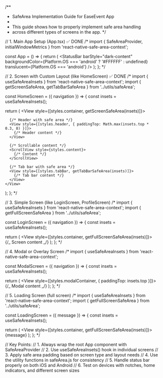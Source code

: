 /\*\*

- SafeArea Implementation Guide for EaseEvent App
-
- This guide shows how to properly implement safe area handling
- across different types of screens in the app.
  \*/

// 1. Main App Setup (App.tsx) ✅ DONE
/\*
import { SafeAreaProvider, initialWindowMetrics } from 'react-native-safe-area-context';

const App = () => {
return (
<SafeAreaProvider initialMetrics={initialWindowMetrics}>
<AuthProvider>
<NavigationContainer>
<StatusBar
barStyle="dark-content"
backgroundColor={Platform.OS === 'android' ? '#FFFFFF' : undefined}
translucent={Platform.OS === 'android'}
/>
<AuthNavigator />
</NavigationContainer>
</AuthProvider>
</SafeAreaProvider>
);
};
\*/

// 2. Screen with Custom Layout (like HomeScreen) ✅ DONE
/\*
import { useSafeAreaInsets } from 'react-native-safe-area-context';
import { getScreenSafeArea, getTabBarSafeArea } from '../utils/safeArea';

const HomeScreen = ({ navigation }) => {
const insets = useSafeAreaInsets();

return (
<View style={[styles.container, getScreenSafeArea(insets)]}>
<StatusBar barStyle="dark-content" backgroundColor={colors.background} />

      {/* Header with safe area */}
      <View style={[styles.header, { paddingTop: Math.max(insets.top * 0.3, 8) }]}>
        {/* Header content */}
      </View>

      {/* Scrollable content */}
      <ScrollView style={styles.content}>
        {/* Content */}
      </ScrollView>

      {/* Tab bar with safe area */}
      <View style={[styles.tabBar, getTabBarSafeArea(insets)]}>
        {/* Tab bar content */}
      </View>
    </View>

);
};
\*/

// 3. Simple Screen (like LoginScreen, ProfileScreen)
/\*
import { useSafeAreaInsets } from 'react-native-safe-area-context';
import { getFullScreenSafeArea } from '../utils/safeArea';

const LoginScreen = ({ navigation }) => {
const insets = useSafeAreaInsets();

return (
<View style={[styles.container, getFullScreenSafeArea(insets)]}>
<StatusBar barStyle="dark-content" backgroundColor={colors.background} />
<ScrollView>
{/_ Screen content _/}
</ScrollView>
</View>
);
};
\*/

// 4. Modal or Overlay Screen
/\*
import { useSafeAreaInsets } from 'react-native-safe-area-context';

const ModalScreen = ({ navigation }) => {
const insets = useSafeAreaInsets();

return (
<View style={[styles.modalContainer, { paddingTop: insets.top }]}>
{/_ Modal content _/}
</View>
);
};
\*/

// 5. Loading Screen (full screen)
/\*
import { useSafeAreaInsets } from 'react-native-safe-area-context';
import { getFullScreenSafeArea } from '../utils/safeArea';

const LoadingScreen = ({ message }) => {
const insets = useSafeAreaInsets();

return (
<View style={[styles.container, getFullScreenSafeArea(insets)]}>
<ActivityIndicator size="large" color={colors.primary} />
<Text>{message}</Text>
</View>
);
};
\*/

// Key Points:
// 1. Always wrap the root App component with SafeAreaProvider
// 2. Use useSafeAreaInsets() hook in individual screens
// 3. Apply safe area padding based on screen type and layout needs
// 4. Use the utility functions in safeArea.js for consistency
// 5. Handle status bar properly on both iOS and Android
// 6. Test on devices with notches, home indicators, and different screen sizes
